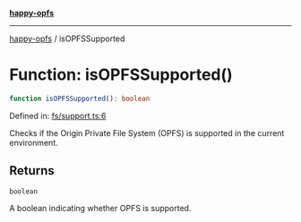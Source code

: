 [**happy-opfs**](../README.md)

***

[happy-opfs](../README.md) / isOPFSSupported

# Function: isOPFSSupported()

```ts
function isOPFSSupported(): boolean
```

Defined in: [fs/support.ts:6](https://github.com/JiangJie/happy-opfs/blob/7d6f4902eef2f34868c7991f5501261a1d1ff67a/src/fs/support.ts#L6)

Checks if the Origin Private File System (OPFS) is supported in the current environment.

## Returns

`boolean`

A boolean indicating whether OPFS is supported.
